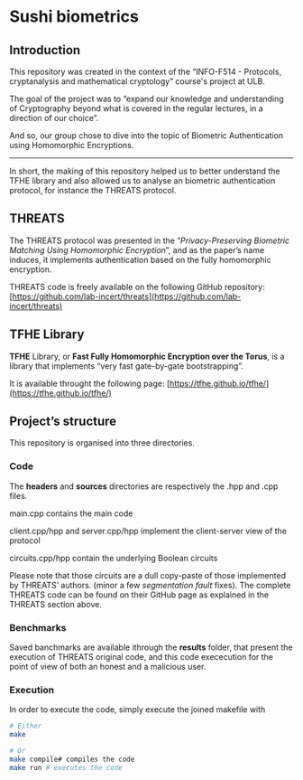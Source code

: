 # Sushi biometrics

## Introduction

This repository was created in the context of the “INFO-F514 - Protocols, cryptanalysis and mathematical cryptology” course's project at ULB.

The goal of the project was to “expand our knowledge and understanding of Cryptography beyond what is covered in the regular lectures, in a direction of our choice”.

And so, our group chose to dive into the topic of Biometric Authentication using Homomorphic Encryptions. 

---

In short, the making of this repository helped us to better understand the TFHE library and also allowed us to analyse an biometric authentication protocol, for instance the THREATS protocol.

## **THREATS**

The THREATS protocol was presented in the “*Privacy-Preserving Biometric Matching Using Homomorphic Encryption*”, and as the paper’s name induces, it implements authentication based on the fully homomorphic encryption.

THREATS code is freely available on the following GitHub repository: [https://github.com/lab-incert/threats](https://github.com/lab-incert/threats)

## TFHE Library

**TFHE** Library, or **Fast Fully Homomorphic Encryption over the Torus**, is a library that implements “very fast gate-by-gate bootstrapping”.

It is available throught the following page: [https://tfhe.github.io/tfhe/](https://tfhe.github.io/tfhe/)

## Project’s structure

This repository is organised into three directories.

### Code

The **headers** and **sources** directories are respectively the .hpp and .cpp files.

main.cpp contains the main code

client.cpp/hpp and server.cpp/hpp implement the client-server view of the protocol

circuits.cpp/hpp contain the underlying Boolean circuits

Please note that those circuits are a dull copy-paste of those implemented by THREATS’ authors. (minor a few *segmentation fault* fixes). The complete THREATS code can be found on their GitHub page as explained in the THREATS section above.

### Benchmarks

Saved banchmarks are available ithrough the **results** folder, that present the execution of THREATS original code, and this code exececution for the point of view of both an honest and a malicious user.

### Execution

In order to execute the code, simply execute the joined makefile with

```bash
# Either
make

# Or
make compile# compiles the code
make run # executes the code
```